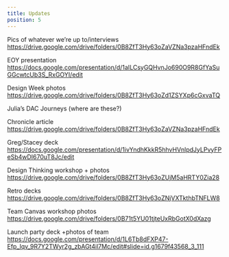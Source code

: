 ```yaml
---
title: Updates
position: 5
---
```


Pics of whatever we’re up to/interviews https://drive.google.com/drive/folders/0B8ZfT3Hy63oZaVZNa3pzaHFndEk

EOY presentation https://docs.google.com/presentation/d/1aILCsyGQHvnJo690O9R8GfYaSuGGcwtcUb3S_RxGOYI/edit

Design Week photos https://drive.google.com/drive/folders/0B8ZfT3Hy63oZd1ZSYXp6cGxvaTQ

Julia’s DAC Journeys (where are these?)

Chronicle article https://drive.google.com/drive/folders/0B8ZfT3Hy63oZaVZNa3pzaHFndEk

Greg/Stacey deck https://docs.google.com/presentation/d/1ivYndhKkkR5hhvHVnlpdJyLPvyFPeSb4wDI670uT8Jc/edit

Design Thinking workshop + photos https://drive.google.com/drive/folders/0B8ZfT3Hy63oZUjM5aHRTY0Zia28

Retro decks https://drive.google.com/drive/folders/0B8ZfT3Hy63oZNjVXTkthbTNFLW8

Team Canvas workshop photos https://drive.google.com/drive/folders/0B71t5YU01tjteUxRbGotX0dXazg

Launch party deck +photos of team https://docs.google.com/presentation/d/1L6Tb8dFXP47-Efp_lqv_9R7Y2TWyr2g_zbAGt4il7Mc/edit#slide=id.g1679f43568_3_111

